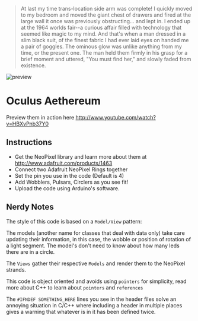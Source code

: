 > At last my time trans-location side arm was complete! I quickly moved to my bedroom and moved the giant chest of drawers and fired at the large wall it once was previously obstructing... and lept in. I ended up at the 1964 worlds fair--a curious affair filled with technology that seemed like magic to my mind. And that's when a man dressed in a slim black suit, of the finest fabric I had ever laid eyes on handed me a pair of goggles. The ominous glow was unlike anything from my time, or the present one. The man held them firmly in his grasp for a brief moment and uttered, "You must find her," and slowly faded from existence.

![preview](https://raw.github.com/zeroeth/oculus_aethereum/master/preview.jpg)

Oculus Aethereum
================

Preview them in action here http://www.youtube.com/watch?v=HBXvPnb37Y0


Instructions
------------

* Get the NeoPixel library and learn more about them at http://www.adafruit.com/products/1463
* Connect two Adafruit NeoPixel Rings together
* Set the pin you use in the code (Default is 4)
* Add Wobblers, Pulsars, Circlers as you see fit!
* Upload the code using Arduino's software.


Nerdy Notes
-----------

The style of this code is based on a `Model/View` pattern:

The models (another name for classes that deal with data only) take care updating their information, in this case, the wobble or position of rotation of a light segment. The model's don't need to know about how many leds there are in a circle.

The `Views` gather their respective `Models` and render them to the NeoPixel strands.

This code is object oriented and avoids using `pointers` for simplicity, read more about C++ to learn about `pointers` and `references`

The `#IFNDEF SOMETHING_HERE` lines you see in the header files solve an annoying situation in C/C++ where including a header in multiple places gives a warning that whatever is in it has been defined twice.
